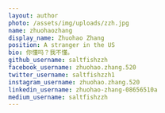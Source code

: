 ```yaml
---
layout: author
photo: /assets/img/uploads/zzh.jpg
name: zhuohaozhang
display_name: Zhuohao Zhang
position: A stranger in the US
bio: 你懂吗？我不懂。
github_username: saltfishzzh
facebook_username: zhuohao.zhang.520
twitter_username: saltfishzzh1
instagram_username: zhuohao.zhang.520
linkedin_username: zhuohao-zhang-08656510a
medium_username: saltfishzzh
---
```


